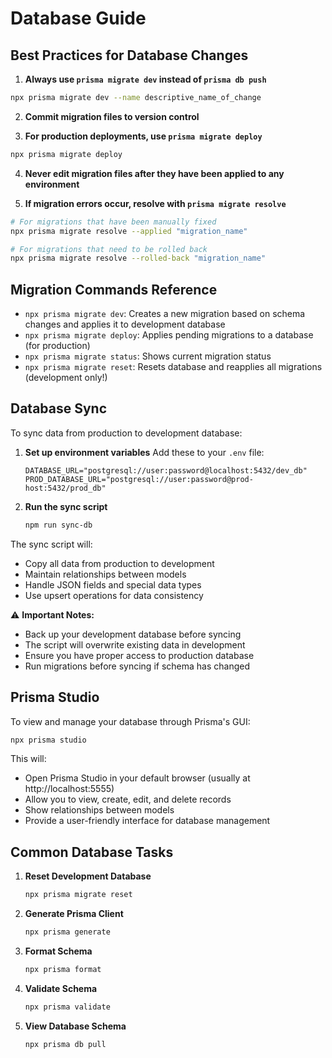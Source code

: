 # Database Guide
## Best Practices for Database Changes

1. **Always use `prisma migrate dev` instead of `prisma db push`**

```bash
npx prisma migrate dev --name descriptive_name_of_change
```

2. **Commit migration files to version control**

3. **For production deployments, use `prisma migrate deploy`**

```bash
npx prisma migrate deploy
```

4. **Never edit migration files after they have been applied to any environment**

5. **If migration errors occur, resolve with `prisma migrate resolve`**

```bash
# For migrations that have been manually fixed
npx prisma migrate resolve --applied "migration_name"

# For migrations that need to be rolled back
npx prisma migrate resolve --rolled-back "migration_name"
```

## Migration Commands Reference

- `npx prisma migrate dev`: Creates a new migration based on schema changes and applies it to development database
- `npx prisma migrate deploy`: Applies pending migrations to a database (for production)
- `npx prisma migrate status`: Shows current migration status
- `npx prisma migrate reset`: Resets database and reapplies all migrations (development only!)

## Database Sync

To sync data from production to development database:

1. **Set up environment variables**
   Add these to your `.env` file:
   ```
   DATABASE_URL="postgresql://user:password@localhost:5432/dev_db"
   PROD_DATABASE_URL="postgresql://user:password@prod-host:5432/prod_db"
   ```

2. **Run the sync script**
   ```bash
   npm run sync-db
   ```

The sync script will:
- Copy all data from production to development
- Maintain relationships between models
- Handle JSON fields and special data types
- Use upsert operations for data consistency

⚠️ **Important Notes:**
- Back up your development database before syncing
- The script will overwrite existing data in development
- Ensure you have proper access to production database
- Run migrations before syncing if schema has changed

## Prisma Studio

To view and manage your database through Prisma's GUI:

```bash
npx prisma studio
```

This will:
- Open Prisma Studio in your default browser (usually at http://localhost:5555)
- Allow you to view, create, edit, and delete records
- Show relationships between models
- Provide a user-friendly interface for database management

## Common Database Tasks

1. **Reset Development Database**
   ```bash
   npx prisma migrate reset
   ```

2. **Generate Prisma Client**
   ```bash
   npx prisma generate
   ```

3. **Format Schema**
   ```bash
   npx prisma format
   ```

4. **Validate Schema**
   ```bash
   npx prisma validate
   ```

5. **View Database Schema**
   ```bash
   npx prisma db pull
   ```

